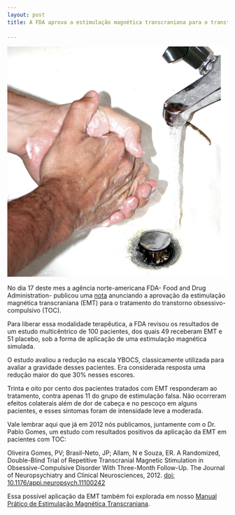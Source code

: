 ```yaml
---
layout: post
title: A FDA aprova a estimulação magnética transcraniana para o transtorno obsessivo-compulsivo

---
```

![ ](/images/OCD_handwash.jpg)


No dia 17 deste mes a agência norte-americana FDA- Food and Drug Administration- publicou uma [nota](https://www.fda.gov/NewsEvents/Newsroom/PressAnnouncements/ucm617244.htm) anunciando a aprovação da estimulação magnética transcraniana (EMT) para o tratamento do transtorno obsessivo-compulsivo (TOC).

Para liberar essa modalidade terapêutica, a FDA revisou os resultados de um estudo multicêntrico de 100 pacientes, dos quais 49 receberam EMT e 51 placebo, sob a forma de aplicação de uma estimulação magnética simulada.

O estudo avaliou a redução na escala YBOCS, classicamente utilizada para avaliar a gravidade desses pacientes. Era considerada resposta uma redução maior do que 30% nesses escores.

Trinta e oito por cento dos pacientes tratados com EMT responderam ao tratamento, contra apenas 11 do grupo de estimulação falsa. Não ocorreram efeitos colaterais além de dor de cabeça e no pescoço em alguns pacientes, e esses sintomas foram de intensidade leve a moderada.

Vale lembrar aqui que já em 2012 nós publicamos, juntamente com o Dr. Pablo Gomes, um estudo com resultados positivos da aplicação da EMT em pacientes com TOC: 

Oliveira Gomes, PV; Brasil-Neto, JP; Allam, N e Souza, ER.  A Randomized, Double-Blind Trial of Repetitive Transcranial Magnetic Stimulation in Obsessive-Compulsive Disorder With Three-Month Follow-Up. The Journal of Neuropsychiatry and Clinical Neurosciences, 2012. [doi: 10.1176/appi.neuropsych.11100242](https://doi.org/10.1176/appi.neuropsych.11100242)

Essa possível aplicação da EMT também foi explorada em nosso [Manual Prático de Estimulação Magnética Transcraniana](http://a.co/d/6VMOvtQ).




